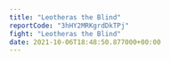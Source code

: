 ```yaml
---
title: "Leotheras the Blind"
reportCode: "3hHY2MRKgrdDkTPj"
fight: "Leotheras the Blind"
date: 2021-10-06T18:48:50.877000+00:00
---
```

